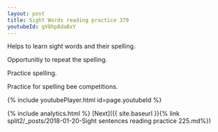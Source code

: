 ```yaml
---
layout: post
title: Sight Words reading practice 379
youtubeId: gV8hp8daBxY
---
```

 
 
Helps to learn sight words and their spelling.

Opportunitiy to repeat the spelling. 

Practice spelling. 
 
Practice for spelling bee competitions. 
 
{% include youtubePlayer.html id=page.youtubeId %}
 
 
{% include analytics.html %} 
[Next]({{ site.baseurl }}{% link  split2/_posts/2018-01-20-Sight sentences reading practice 225.md%})
 
